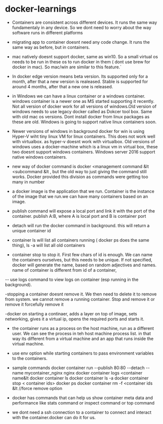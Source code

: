 # docker-learnings

- Containers are consistent across different devices. It runs the same way fundamentaly in any device. So we dont need to worry about the way software runs in different platforms

- migrating app to container doesnt need any code change. It runs the same way as before, but in containers. 

- mac natively doesnt support docker, same as win10. So a small virtual os needs to be run in these os to run docker in them ( dont use brew for docker in mac). So mac/win are similar to this feature.`

- In docker edge version means beta version. Its supported only for a month, after that a new version is realeased.  Stable is supported for around 4 months, after that a new one is released.

- in Windows we can have a linux container or a windows container. windows container is a newer one as MS started supporting it recently. Not all version of docker work for all versions of windows.Old version of windows needs to use legacy docker called as Dokcer tool box. Same with old mac os versions. Dont install docker from linux packages as these are old.  Windows is going to support native linux containers soon. 

- Newer versions of windows in background docker for win is using Hyper-V wiht tiny linux VM for linux containers. This does not work well with virtualbox. as hyper-v doesnt work with virtualbox. Old versions of windows uses a docker-machine which is a linux vm in virtual box, these two doesnt support windows containers. Windows server 2016 support native windows containers. 

- new way of docker command is docker <management command &lt <subcommand &lt , but the old way to just giving the command still works. Docker provided this division as commands were getting too many in number

- a docker image is the application that we run. Container is the instance of the image that we run.we can have many containers based on an image.

- publish command will expose a local port and link it with the port of the container.
publish A:B, where A is local port and B is container port

- detach will run the docker command in background. this will return a unique container id

- container ls will list all containers running ( docker ps does the same thing), ls -a will list all old containers

- container stop <containerid> to stop it. First few chars of id is enough. We can name the containers ourselves, but this needs to be unique. If not specified, docker will generate the name, based on random adjectives and names. name of container is different from id of a container,

-- use logs command to view logs on container (esp running in the background). 

-stopping a container doesnt remove it. We then need to delete it to remove from system. we cannot remove a running container. Stop and remove it or remove it forcefully remove it

-docker on starting a continaer, adds a layer on top of image, sets networking, gives it a virtual ip, opens the required ports and starts it.

- the container runs as a process on the host machine, run as a different user. We can see the process in teh host machine process list. in that way its different from a virtual machine and an app that runs inside the virtual machine.
- use env option while starting containers to pass environment variables to the containers. 

- sample commands
docker container run --publish 80:80 --detach --name mycontainer_nginx nginx
docker container logs <container name&lt
docker container ls
docker container ls -a
docker container stop < container ids>
docker ps
docker container rm -f <container ids &lt //force remove option


- docker has commands that can help us show container meta data and performance like stats command or inspect command or top command

- we dont need a ssh connection to a container to connect and interact with the container.docker can do it for us.


  


